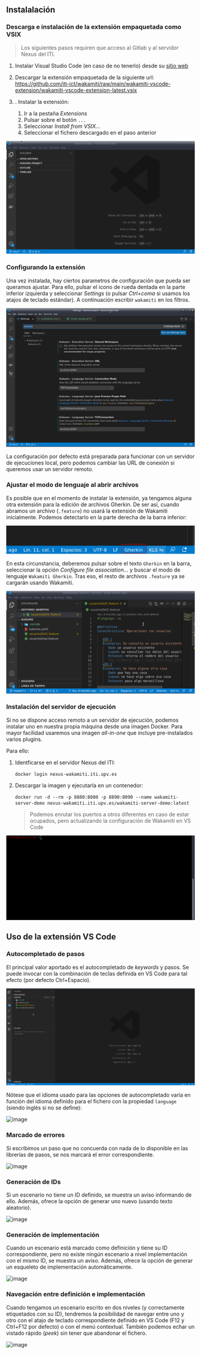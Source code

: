 Instalalación
---------------------------------------------------------------------------------------------------
### Descarga e instalación de la extensión empaquetada como VSIX

> Los siguientes pasos requiren que acceso al Gitlab y al servidor Nexus
> del ITI.

1. Instalar Visual Studio Code (en caso de no tenerlo) desde su [sitio web](https://code.visualstudio.com/)
2. Descargar la extensión empaquetada de la siguiente url:
   https://github.com/iti-ict/wakamiti/raw/main/wakamiti-vscode-extension/wakamiti-vscode-extension-latest.vsix
3. . Instalar la extensión:

    1. Ir a la pestaña *Extensions*
    1. Pulsar sobre el botón ```...```
    1. Seleccionar *Install from VSIX...*
    1. Seleccionar el fichero descargado en el paso anterior

![image](install_extension.gif)

### Configurando la extensión

Una vez instalada, hay ciertos parametros de configuración que pueda ser queramos
ajustar. Para ello, pulsar el icono de rueda dentada en la parte inferior izquierda y
seleccionar *Settings* (o pulsar *Ctrl+coma* si usamos los atajos de teclado estándar).
A continuación escribir ```wakamiti``` en los filtros.

![image](preferences.png)

La configuración por defecto está preparada para funcionar con un servidor de ejecuciones local, pero podemos cambiar las URL de conexión
si queremos usar un servidor remoto.

### Ajustar el modo de lenguaje al abrir archivos

Es posible que en el momento de instalar la extensión, ya tengamos
alguna otra extensión para la edición de archivos Gherkin. De ser así, cuando abramos un archivo (```.feature```) no usará la extensión de Wakamiti inicialmente. Podemos detectarlo en la parte derecha de la barra inferior:

![image](gherkin_lang_mode.png)

En esta circunstancia, deberemos pulsar sobre el texto ```Gherkin```
en la barra, seleccionar la opción *Configure file association...*
y buscar el modo de lenguaje ```Wakamiti Gherkin```. Tras
eso, el resto de archivos ```.feature``` ya se cargarán usando Wakamiti.

![image](select_lang_mode.gif)



### Instalación del servidor de ejecución

Si no se dispone acceso remoto a un servidor de ejecución, podemos
instalar uno en nuestra propia máquina desde una imagen Docker. Para mayor facilidad usaremos una imagen *all-in-one* que incluye pre-instalados varios plugins.

Para ello:

1. Identficarse en el servidor Nexus del ITI:
   ```
   docker login nexus-wakamiti.iti.upv.es
   ```

1. Descargar la imagen y ejecutarla en un contenedor:
   ```
   docker run -d --rm -p 8880:8080 -p 8890:8090 --name wakamiti-server-demo nexus-wakamiti.iti.upv.es/wakamiti-server-demo:latest
   ```
   > Podemos enrutar los puertos a otros diferentes en caso de estar ocupados, pero actualizando la configuración de Wakamiti en VS Code


![image](install_docker.gif)



Uso de la extensión VS Code
----------------------------------------------------------------------------------------------------

### Autocompletado de pasos

El principal valor aportado es el autocompletado de *keywords* y pasos.
Se puede invocar con la combinación de teclas definida en VS Code
para tal efecto (por defecto Ctrl+Espacio).

![image](completion_en.gif)

Nótese que el idioma usado para las opciones de autocompletado
varía en función del idioma definido para el fichero con la propiedad
```language``` (siendo inglés si no se define):

![image](completion_es.gif)

### Marcado de errores
Si escribimos un paso que no concuerda con nada de lo disponible en las librerías de pasos,
se nos marcará el error correspondiente.

![image](error.gif)

### Generación de IDs
Si un escenario no tiene un ID definido, se muestra un aviso informando de ello. Además,
ofrece la opción de generar uno nuevo (usando texto aleatorio).

![image](add_id_tag.gif)

### Generación de implementación
Cuando un escenario está marcado como definición y tiene su ID correspondiente, pero
no existe ningún escenario a nivel implementación con el mismo ID, se muestra un aviso.
Además, ofrece la opción de generar un esqueleto de implementación automáticamente.

![image](generate_implementation.gif)


### Navegación entre definición e implementación

Cuando tengamos un escenario escrito en dos niveles (y correctamente etiquetados con su ID),
tendremos la posibilidad de navegar entre uno y otro con el atajo de teclado correspondiente
definido en VS Code (F12 y Ctrl+F12 por defecto) o con el menú contextual. También podemos
echar un vistado rápido (*peek*) sin tener que abandonar el fichero.

![image](navigation.gif)